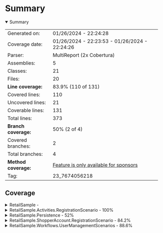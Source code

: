 # Summary
<details open><summary>Summary</summary>

|||
|:---|:---|
| Generated on: | 01/26/2024 - 22:24:28 |
| Coverage date: | 01/26/2024 - 22:23:53 - 01/26/2024 - 22:24:26 |
| Parser: | MultiReport (2x Cobertura) |
| Assemblies: | 5 |
| Classes: | 21 |
| Files: | 20 |
| **Line coverage:** | 83.9% (110 of 131) |
| Covered lines: | 110 |
| Uncovered lines: | 21 |
| Coverable lines: | 131 |
| Total lines: | 373 |
| **Branch coverage:** | 50% (2 of 4) |
| Covered branches: | 2 |
| Total branches: | 4 |
| **Method coverage:** | [Feature is only available for sponsors](https://reportgenerator.io/pro) |
| Tag: | 23_7674056218 |

</details>

## Coverage
<details><summary>RetailSample - </summary>

|**Name**|**Line**|**Branch**|
|:---|---:|---:|
|**RetailSample**|****|****|

</details>
<details><summary>RetailSample.Activities.RegistrationScenario - 100%</summary>

|**Name**|**Line**|**Branch**|
|:---|---:|---:|
|**RetailSample.Activities.RegistrationScenario**|**100%**|****|
|RetailSample.Activities.RegistrationScenario.RegistrationActivity|100%||
|RetailSample.Activities.RegistrationScenario.RegistrationActivityState|100%||
|RetailSample.Activities.RegistrationScenario.RegistrationStateInitialiser|100%||
|RetailSample.Activities.RegistrationScenario.RegistrationStateTransformer|100%||
|RetailSample.Activities.RegistrationScenario.RegistrationStateValidator|100%||

</details>
<details><summary>RetailSample.Persistence - 52%</summary>

|**Name**|**Line**|**Branch**|
|:---|---:|---:|
|**RetailSample.Persistence**|**52%**|****|
|RetailSample.Persistence.Entities.ShoppingCartEntity|0%||
|RetailSample.Persistence.Entities.StoreEntity|0%||
|RetailSample.Persistence.Entities.TenantEntity|0%||
|RetailSample.Persistence.Entities.UserEntity|100%||
|RetailSample.Persistence.Entities.WeatherForecastEntityConfiguration|100%||
|RetailSample.Persistence.RetailSampleDbContext|57.1%||

</details>
<details><summary>RetailSample.ShopperAccount.RegistrationScenario - 84.2%</summary>

|**Name**|**Line**|**Branch**|
|:---|---:|---:|
|**RetailSample.ShopperAccount.RegistrationScenario**|**84.2%**|****|
|RetailSample.ShopperAccount.RegistrationScenario.InitiateAccount.InitiateAc<br/>countActivity|100%||
|RetailSample.ShopperAccount.RegistrationScenario.InitiateAccount.InitiateAc<br/>countState|0%||
|RetailSample.ShopperAccount.RegistrationScenario.RegistrationWorkflow|100%||
|RetailSample.ShopperAccount.RegistrationScenario.RegistrationWorkflowState|75%||

</details>
<details><summary>RetailSample.Workflows.UserManagementScenarios - 88.6%</summary>

|**Name**|**Line**|**Branch**|
|:---|---:|---:|
|**RetailSample.Workflows.UserManagementScenarios**|**88.6%**|**50%**|
|RetailSample.Workflows.UserManagementScenarios.DependencyInversionExtension<br/>s|100%||
|RetailSample.Workflows.UserManagementScenarios.NewUserWorkflow|85%|50%|
|RetailSample.Workflows.UserManagementScenarios.NewUserWorkflowParameters|100%||
|RetailSample.Workflows.UserManagementScenarios.NewUserWorkflowRepository|90.4%|50%|
|RetailSample.Workflows.UserManagementScenarios.NewUserWorkflowState|50%||
|RetailSample.Workflows.UserManagementScenarios.Specifications.GetUserEntity<br/>Specification|100%||

</details>
